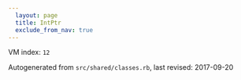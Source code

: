 ```yaml
---
  layout: page
  title: IntPtr
  exclude_from_nav: true
---
```


  VM index: `12`

Autogenerated from `src/shared/classes.rb`, last revised: 2017-09-20